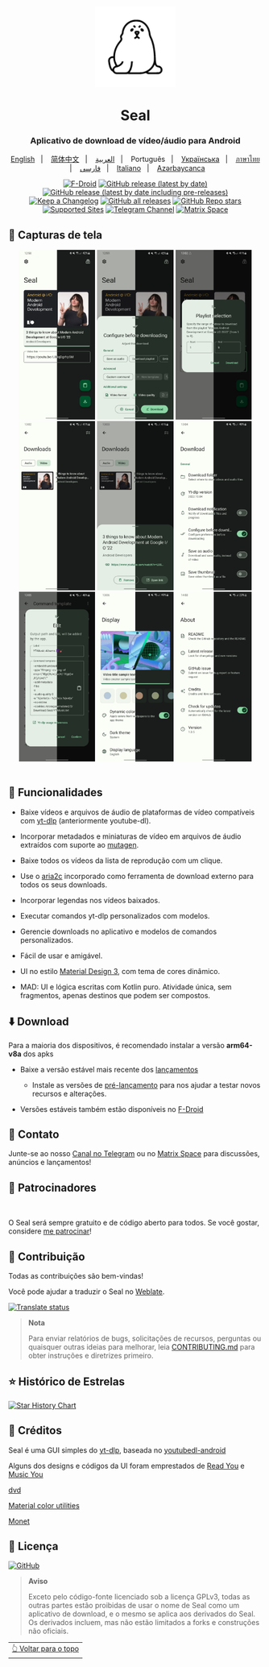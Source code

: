 <div align="center">

<img width="" src="fastlane/metadata/android/en-US/images/icon.png"  width=160 height=160  align="center">

# Seal

### Aplicativo de download de vídeo/áudio para Android


<a href="https://github.com/JunkFood02/Seal/blob/main/README.md">English</a>
&nbsp;&nbsp;| &nbsp;&nbsp;
<a href="https://github.com/JunkFood02/Seal/blob/main/README-zh.md">简体中文</a>
&nbsp;&nbsp;| &nbsp;&nbsp;
<a href="https://github.com/JunkFood02/Seal/blob/main/README-ar.md">العربية</a>
&nbsp;&nbsp;| &nbsp;&nbsp;
Português
&nbsp;&nbsp;| &nbsp;&nbsp;
<a href="https://github.com/JunkFood02/Seal/blob/main/README-ua.md">Українська</a>
&nbsp;&nbsp;| &nbsp;&nbsp;
<a href="https://github.com/JunkFood02/Seal/blob/main/README-th.md">ภาษาไทย</a>
&nbsp;&nbsp;| &nbsp;&nbsp;
<a href="https://github.com/JunkFood02/Seal/blob/main/README-fa.md">فارسی</a>
&nbsp;&nbsp;| &nbsp;&nbsp;
<a href="https://github.com/JunkFood02/Seal/blob/main/README-it.md">Italiano</a>
&nbsp;&nbsp;| &nbsp;&nbsp;
<a href="https://github.com/JunkFood02/Seal/blob/main/README-az.md">Azərbaycanca</a>


[![F-Droid](https://img.shields.io/f-droid/v/com.junkfood.seal?color=b4eb12&label=F-Droid&logo=fdroid&logoColor=1f78d2)](https://f-droid.org/en/packages/com.junkfood.seal)
[![GitHub release (latest by date)](https://img.shields.io/github/v/release/JunkFood02/Seal?color=black&label=Stable&logo=github)](https://github.com/JunkFood02/Seal/releases/latest/)
[![GitHub release (latest by date including pre-releases)](https://img.shields.io/github/v/release/JunkFood02/Seal?include_prereleases&label=Preview&logo=Github)](https://github.com/JunkFood02/Seal/releases/)
[![Keep a Changelog](https://img.shields.io/badge/Changelog-lightgray?style=flat&color=gray&logo=keep-a-changelog)](https://github.com/JunkFood02/Seal/blob/main/CHANGELOG.md)
[![GitHub all releases](https://img.shields.io/github/downloads/JunkFood02/Seal/total?label=Downloads&logo=github)](https://github.com/JunkFood02/Seal/releases/)
[![GitHub Repo stars](https://img.shields.io/github/stars/JunkFood02/Seal?color=informational&label=Stars)](https://github.com/JunkFood02/Seal/stargazers)
[![Supported Sites](https://img.shields.io/badge/Supported-Sites-9cf.svg?style=flat)](https://github.com/yt-dlp/yt-dlp/blob/master/supportedsites.md)
[![Telegram Channel](https://img.shields.io/badge/Telegram-Seal-blue?style=flat&logo=telegram)](https://t.me/seal_app)
[![Matrix Space](https://img.shields.io/badge/Matrix-Seal-Black?style=flat&color=black&logo=matrix)](https://matrix.to/#/#seal-space:matrix.org)


</div>


## 📱 Capturas de tela

<div align="center">
<div>
<img src="fastlane/metadata/android/en-US/images/phoneScreenshots/1.jpg" width="30%" />
<img src="fastlane/metadata/android/en-US/images/phoneScreenshots/2.jpg" width="30%" />
<img src="fastlane/metadata/android/en-US/images/phoneScreenshots/3.jpg" width="30%" />
<img src="fastlane/metadata/android/en-US/images/phoneScreenshots/4.jpg" width="30%" />
<img src="fastlane/metadata/android/en-US/images/phoneScreenshots/5.jpg" width="30%" />
<img src="fastlane/metadata/android/en-US/images/phoneScreenshots/6.jpg" width="30%" />
<img src="fastlane/metadata/android/en-US/images/phoneScreenshots/7.jpg" width="30%" />
<img src="fastlane/metadata/android/en-US/images/phoneScreenshots/8.jpg" width="30%" />
<img src="fastlane/metadata/android/en-US/images/phoneScreenshots/9.jpg" width="30%" />
</div>
</div>

<br>

## 📖 Funcionalidades

- Baixe vídeos e arquivos de áudio de plataformas de vídeo compatíveis com [yt-dlp](https://github.com/yt-dlp/yt-dlp) (anteriormente youtube-dl).

- Incorporar metadados e miniaturas de vídeo em arquivos de áudio extraídos com suporte ao [mutagen](https://github.com/quodlibet/mutagen).

- Baixe todos os vídeos da lista de reprodução com um clique.

- Use o [aria2c](https://github.com/aria2/aria2) incorporado como ferramenta de download externo para todos os seus downloads.

- Incorporar legendas nos vídeos baixados.

- Executar comandos yt-dlp personalizados com modelos.

- Gerencie downloads no aplicativo e modelos de comandos personalizados.

- Fácil de usar e amigável.

- UI no estilo [Material Design 3](https://m3.material.io/), com tema de cores dinâmico.

- MAD: UI e lógica escritas com Kotlin puro. Atividade única, sem fragmentos, apenas destinos que podem ser compostos.



## ⬇️ Download

Para a maioria dos dispositivos, é recomendado instalar a versão **arm64-v8a** dos apks

- Baixe a versão estável mais recente dos [lançamentos](https://github.com/JunkFood02/Seal/releases/latest)
  - Instale as versões de [pré-lançamento](https://github.com/JunkFood02/Seal/releases/) para nos ajudar a testar novos recursos e alterações.

- Versões estáveis ​​também estão disponíveis no [F-Droid](https://f-droid.org/packages/com.junkfood.seal/)

<!-- [<img src="https://fdroid.gitlab.io/artwork/badge/get-it-on.png"
     alt="Get it on F-Droid"
     height="70">](https://f-droid.org/packages/com.junkfood.seal/) -->

## 💬 Contato

Junte-se ao nosso [Canal no Telegram](https://t.me/seal_app) ou no [Matrix Space](https://matrix.to/#/#seal-space:matrix.org) para discussões, anúncios e lançamentos!

## 💖 Patrocinadores

<p><!-- sponsors --><a href="https://github.com/4kaimar"><img src="https://github.com/4kaimar.png" width="60px" alt="" /></a><a href="https://github.com/Velioris"><img src="https://github.com/Velioris.png" width="60px" alt="" /></a><a href="https://github.com/Driverator"><img src="https://github.com/Driverator.png" width="60px" alt="" /></a><!-- sponsors --></p>

O Seal será sempre gratuito e de código aberto para todos. Se você gostar, considere [me patrocinar](https://github.com/sponsors/JunkFood02)!

## 🤝 Contribuição

Todas as contribuições são bem-vindas!

Você pode ajudar a traduzir o Seal no [Weblate](https://hosted.weblate.org/projects/seal/).
	
[![Translate status](https://hosted.weblate.org/widgets/seal/-/strings/multi-auto.svg)](https://hosted.weblate.org/engage/seal/)
	
>**Nota**
>
>Para enviar relatórios de bugs, solicitações de recursos, perguntas ou quaisquer outras ideias para melhorar, leia [CONTRIBUTING.md](https://github.com/JunkFood02/Seal/blob/main/CONTRIBUTING.md) para obter instruções e diretrizes primeiro.

## ⭐️ Histórico de Estrelas

[![Star History Chart](https://api.star-history.com/svg?repos=JunkFood02/Seal&type=Timeline)](https://star-history.com/#JunkFood02/Seal&Timeline)


## 🧱 Créditos

Seal é uma GUI simples do [yt-dlp](https://github.com/yt-dlp/yt-dlp), baseada no [youtubedl-android](https://github.com/yausername/youtubedl-android )

Alguns dos designs e códigos da UI foram emprestados de [Read You](https://github.com/Ashinch/ReadYou) e [Music You](https://github.com/Kyant0/MusicYou)

[dvd](https://github.com/yausername/dvd)

[Material color utilities](https://github.com/material-foundation/material-color-utilities)

[Monet](https://github.com/Kyant0/Monet)

## 📃 Licença

[![GitHub](https://img.shields.io/github/license/JunkFood02/Seal?style=for-the-badge)](https://github.com/JunkFood02/Seal/blob/main/LICENSE)

>**Aviso**
>
>Exceto pelo código-fonte licenciado sob a licença GPLv3,
>todas as outras partes estão proibidas de usar o nome de Seal como um aplicativo de download,
>e o mesmo se aplica aos derivados do Seal.
>Os derivados incluem, mas não estão limitados a forks e construções não oficiais.

<div align="right">
<table><td>
<a href="#start-of-content">👆 Voltar para o topo</a>
</td></table>
</div>
